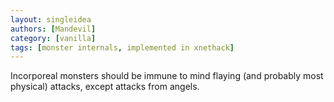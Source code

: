 ```yaml
---
layout: singleidea
authors: [Mandevil]
category: [vanilla]
tags: [monster internals, implemented in xnethack]
---
```

Incorporeal monsters should be immune to mind flaying (and probably most physical) attacks, except attacks from angels.
